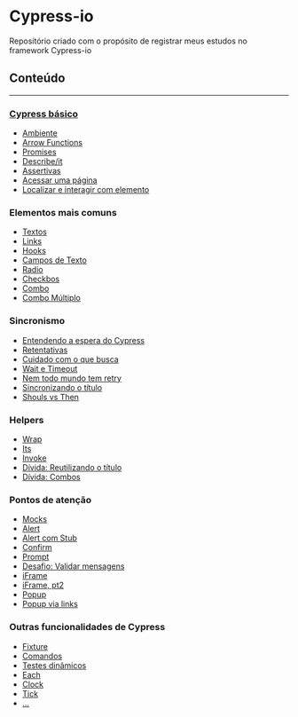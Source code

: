 # Cypress-io
Repositório criado com o propósito de registrar meus estudos no framework Cypress-io

## Conteúdo
---
### [Cypress básico](cypress/e2e/Cypress%20basico/)
- [Ambiente]()
- [Arrow Functions]()
- [Promises]()
- [Describe/it]()
- [Assertivas]()
- [Acessar uma página]()
- [Localizar e interagir com elemento]()

### Elementos mais comuns
- [Textos]()
- [Links]()
- [Hooks]()
- [Campos de Texto]()
- [Radio]()
- [Checkbos]()
- [Combo]()
- [Combo Múltiplo]()
### Sincronismo
- [Entendendo a espera do Cypress]()
- [Retentativas]()
- [Cuidado com o que busca]()
- [Wait e Timeout]()
- [Nem todo mundo tem retry]()
- [Sincronizando o título]()
- [Shouls vs Then]()
### Helpers
- [Wrap]()
- [Its]()
- [Invoke]()
- [Dívida: Reutilizando o título]()
- [Dívida: Combos]()
### Pontos de atenção
- [Mocks]()
- [Alert]()
- [Alert com Stub]()
- [Confirm]()
- [Prompt]()
- [Desafio: Validar mensagens]()
- [iFrame]()
- [iFrame, pt2]()
- [Popup]()
- [Popup via links]()
### Outras funcionalidades de Cypress
- [Fixture]()
- [Comandos]()
- [Testes dinâmicos]()
- [Each]()
- [Clock]()
- [Tick]()
- [...]()
